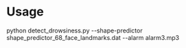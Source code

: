 # Usage

python detect_drowsiness.py --shape-predictor shape_predictor_68_face_landmarks.dat --alarm alarm3.mp3
